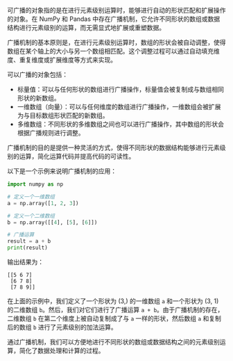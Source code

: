 可广播的对象指的是在进行元素级别运算时，能够进行自动的形状匹配和扩展操作的对象。在 NumPy 和 Pandas 中存在广播机制，它允许不同形状的数组或数据结构进行元素级别的运算，而无需显式地扩展或重塑数据。

广播机制的基本原则是，在进行元素级别运算时，数组的形状会被自动调整，使得数组在某个轴上的大小与另一个数组相匹配。这个调整过程可以通过自动填充维度、重复维度或扩展维度等方式来实现。

可以广播的对象包括：
- 标量值：可以与任何形状的数组进行广播操作，标量值会被复制成与数组相同形状的新数组。
- 一维数组（向量）：可以与任何维度的数组进行广播操作，一维数组会被扩展为与目标数组形状匹配的新数组。
- 多维数组：不同形状的多维数组之间也可以进行广播操作，其中数组的形状会根据广播规则进行调整。

广播机制的目的是提供一种灵活的方式，使得不同形状的数据结构能够进行元素级别的运算，简化运算代码并提高代码的可读性。

以下是一个示例来说明广播机制的应用：

```python
import numpy as np

# 定义一个一维数组
a = np.array([1, 2, 3])

# 定义一个二维数组
b = np.array([[4], [5], [6]])

# 广播运算
result = a + b
print(result)
```

输出结果为：

```
[[5 6 7]
 [6 7 8]
 [7 8 9]]
```

在上面的示例中，我们定义了一个形状为 (3,) 的一维数组 `a` 和一个形状为 (3, 1) 的二维数组 `b`。然后，我们对它们进行了广播运算 `a + b`。由于广播机制的存在，二维数组 `b` 在第二个维度上被自动复制成了与 `a` 一样的形状，然后数组 `a` 和复制后的数组 `b` 进行了元素级别的加法运算。

通过广播机制，我们可以方便地进行不同形状的数组或数据结构之间的元素级别运算，简化了数据处理和计算的过程。